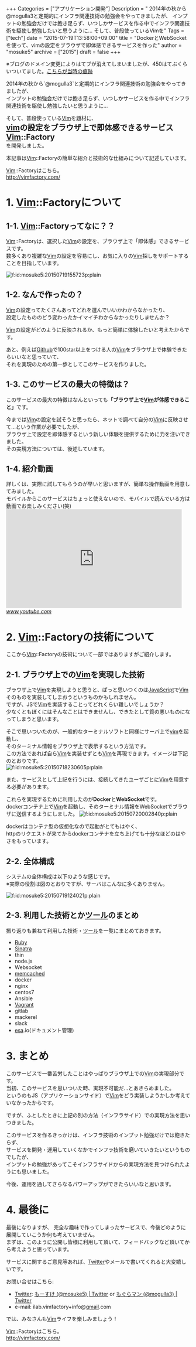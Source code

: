 +++
Categories = ["アプリケーション開発"]
Description = " 2014年の秋から@mogulla3と定期的にインフラ関連技術の勉強会をやってきましたが、 インプットの勉強会だけでは飽き足らず、いつしかサービスを作る中でインフラ関連技術を駆使し勉強したいと思うように…  そして、普段使っているVimを"
Tags = ["tech"]
date = "2015-07-19T13:58:00+09:00"
title = "DockerとWebSocketを使って、vimの設定をブラウザで即体感できるサービスを作った"
author = "mosuke5"
archive = ["2015"]
draft = false
+++

<body>
<p>※ブログのドメイン変更によりはてブが消えてしまいましたが、450はてぶくらいついてました。<a href="http://b.hatena.ne.jp/entry/mosuke5.hateblo.jp/entry/2015/07/19/135844" target="_blank">こちらが当時の痕跡</a></p>
<p>2014年の秋から`@mogulla3`と定期的にインフラ関連技術の勉強会をやってきましたが、<br>
インプットの勉強会だけでは飽き足らず、いつしかサービスを作る中でインフラ関連技術を駆使し勉強したいと思うように…</p>

<p>そして、普段使っている<a class="keyword" href="http://d.hatena.ne.jp/keyword/Vim">Vim</a>を題材に、<br>
<b><span style="font-size: 150%"><a class="keyword" href="http://d.hatena.ne.jp/keyword/vim">vim</a>の設定をブラウザ上で即体感できるサービス <a class="keyword" href="http://d.hatena.ne.jp/keyword/Vim">Vim</a>::Factory</span></b><br>
を開発しました。</p>

<p>本記事は<a class="keyword" href="http://d.hatena.ne.jp/keyword/Vim">Vim</a>::Factoryの簡単な紹介と技術的な仕組みについて記述しています。</p>

<p><a class="keyword" href="http://d.hatena.ne.jp/keyword/Vim">Vim</a>::Factoryはこちら。<br>
<a href="http://vimfactory.com/">http://vimfactory.com/</a></p>

<h1>1. <a class="keyword" href="http://d.hatena.ne.jp/keyword/Vim">Vim</a>::Factoryについて</h1>

<h2>1-1. <a class="keyword" href="http://d.hatena.ne.jp/keyword/Vim">Vim</a>::Factoryってなに？？</h2>

<p><a class="keyword" href="http://d.hatena.ne.jp/keyword/Vim">Vim</a>::Factoryは、選択した<a class="keyword" href="http://d.hatena.ne.jp/keyword/Vim">Vim</a>の設定を、ブラウザ上で「即体感」できるサービスです。<br>
数多くあり複雑な<a class="keyword" href="http://d.hatena.ne.jp/keyword/Vim">Vim</a>の設定を容易にし、お気に入りの<a class="keyword" href="http://d.hatena.ne.jp/keyword/Vim">Vim</a>探しをサポートすることを目指しています。</p>

<p><span itemscope itemtype="http://schema.org/Photograph"><img src="https://cdn-ak.f.st-hatena.com/images/fotolife/m/mosuke5/20150719/20150719155723.png" alt="f:id:mosuke5:20150719155723p:plain" title="f:id:mosuke5:20150719155723p:plain" class="hatena-fotolife" itemprop="image"></span></p>

<h2>1-2. なんで作ったの？</h2>

<p><a class="keyword" href="http://d.hatena.ne.jp/keyword/Vim">Vim</a>の設定ってたくさんあってどれを選んでいいかわからなかったり、<br>
設定したもののどう変わったかイマイチわからなかったりしませんか？</p>

<p><a class="keyword" href="http://d.hatena.ne.jp/keyword/Vim">Vim</a>の設定がどのように反映されるか、もっと簡単に体験したいと考えたからです。</p>

<p>あと、例えば<a class="keyword" href="http://d.hatena.ne.jp/keyword/Github">Github</a>で100star以上をつける人の<a class="keyword" href="http://d.hatena.ne.jp/keyword/Vim">Vim</a>をブラウザ上で体験できたらいいなと思っていて、<br>
それを実現のための第一歩としてこのサービスを作りました。</p>

<h2>1-3. このサービスの最大の特徴は？</h2>

<p>このサービスの最大の特徴はなんといっても<b>「ブラウザ上で<a class="keyword" href="http://d.hatena.ne.jp/keyword/Vim">Vim</a>が体感できること」</b>です。</p>

<p>今までは<a class="keyword" href="http://d.hatena.ne.jp/keyword/Vim">Vim</a>の設定を試そうと思ったら、ネットで調べて自分の<a class="keyword" href="http://d.hatena.ne.jp/keyword/Vim">Vim</a>に反映させて…という作業が必要でしたが、<br>
ブラウザ上で設定を即体感するという新しい体験を提供するために力を注いできました。<br>
その実現方法については、後述しています。</p>

<h2>1-4. 紹介動画</h2>

<p>詳しくは、実際に試してもらうのが早いと思いますが、簡単な操作動画を用意してみました。<br>
モバイルからこのサービスはちょっと使えないので、モバイルで読んでいる方は動画でお楽しみください(笑)<br>
<iframe width="480" height="270" src="https://www.youtube.com/embed/j20agcBcAec?feature=oembed" frameborder="0" allowfullscreen></iframe><cite class="hatena-citation"><a href="https://www.youtube.com/watch?v=j20agcBcAec&amp;feature=youtu.be">www.youtube.com</a></cite></p>

<h1>2. <a class="keyword" href="http://d.hatena.ne.jp/keyword/Vim">Vim</a>::Factoryの技術について</h1>

<p>ここから<a class="keyword" href="http://d.hatena.ne.jp/keyword/Vim">Vim</a>::Factoryの技術について一部ではありますがご紹介します。</p>

<h2>2-1. ブラウザ上での<a class="keyword" href="http://d.hatena.ne.jp/keyword/Vim">Vim</a>を実現した技術</h2>

<p>ブラウザ上で<a class="keyword" href="http://d.hatena.ne.jp/keyword/Vim">Vim</a>を実現しようと思うと、ぱっと思いつくのは<a class="keyword" href="http://d.hatena.ne.jp/keyword/JavaScript">JavaScript</a>で<a class="keyword" href="http://d.hatena.ne.jp/keyword/Vim">Vim</a>そのものを実装してしまおうというものかもしれません。<br>
ですが、JSで<a class="keyword" href="http://d.hatena.ne.jp/keyword/Vim">Vim</a>を実装することってどれくらい難しいでしょうか？<br>
少なくともぼくにはそんなことはできませんし、できたとして質の悪いものになってしまうと思います。</p>

<p>そこで思いついたのが、一般的なターミナルソフトと同様にサーバ上で<a class="keyword" href="http://d.hatena.ne.jp/keyword/vim">vim</a>を起動し、<br>
そのターミナル情報をブラウザ上で表示するという方法です。<br>
この方法であれば自ら<a class="keyword" href="http://d.hatena.ne.jp/keyword/Vim">Vim</a>を実装せずとも<a class="keyword" href="http://d.hatena.ne.jp/keyword/Vim">Vim</a>を再現できます。イメージは下記のとおりです。<br>
<span itemscope itemtype="http://schema.org/Photograph"><img src="https://cdn-ak.f.st-hatena.com/images/fotolife/m/mosuke5/20150718/20150718230605.png" alt="f:id:mosuke5:20150718230605p:plain" title="f:id:mosuke5:20150718230605p:plain" class="hatena-fotolife" itemprop="image"></span></p>

<p>また、サービスとして上記を行うには、接続してきたユーザごとに<a class="keyword" href="http://d.hatena.ne.jp/keyword/Vim">Vim</a>を用意する必要があります。</p>

<p>これらを実現するために利用したのが<b>Docker</b>と<b>WebSocket</b>です。<br>
dockerコンテナ上で<a class="keyword" href="http://d.hatena.ne.jp/keyword/Vim">Vim</a>を起動し、そのターミナル情報をWebSocketでブラウザに送信するようにしました。
<span itemscope itemtype="http://schema.org/Photograph"><img src="https://cdn-ak.f.st-hatena.com/images/fotolife/m/mosuke5/20150720/20150720002840.png" alt="f:id:mosuke5:20150720002840p:plain" title="f:id:mosuke5:20150720002840p:plain" class="hatena-fotolife" itemprop="image"></span></p>

<p>dockerはコンテナ型の仮想化なので起動がとてもはやく、<br>
httpのリクエストが来てからdockerコンテナを立ち上げても十分なほどのはやさをもっています。</p>

<h2>2-2. 全体構成</h2>

<p>システムの全体構成は以下のような感じです。<br>
※実際の役割は図のとおりですが、サーバはこんなに多くありません。</p>

<p><span itemscope itemtype="http://schema.org/Photograph"><img src="https://cdn-ak.f.st-hatena.com/images/fotolife/m/mosuke5/20150719/20150719124021.png" alt="f:id:mosuke5:20150719124021p:plain" title="f:id:mosuke5:20150719124021p:plain" class="hatena-fotolife" itemprop="image"></span></p>

<h2>2-3. 利用した技術とか<a class="keyword" href="http://d.hatena.ne.jp/keyword/%A5%C4%A1%BC%A5%EB">ツール</a>のまとめ</h2>

<p>振り返りも兼ねて利用した技術・<a class="keyword" href="http://d.hatena.ne.jp/keyword/%A5%C4%A1%BC%A5%EB">ツール</a>を一覧にまとめておきます。</p>

<ul>
<li><a class="keyword" href="http://d.hatena.ne.jp/keyword/Ruby">Ruby</a></li>
<li><a class="keyword" href="http://d.hatena.ne.jp/keyword/Sinatra">Sinatra</a></li>
<li>thin</li>
<li>node.js</li>
<li>Websocket</li>
<li><a class="keyword" href="http://d.hatena.ne.jp/keyword/memcached">memcached</a></li>
<li>docker</li>
<li>nginx</li>
<li>centos7</li>
<li>Ansible</li>
<li><a class="keyword" href="http://d.hatena.ne.jp/keyword/Vagrant">Vagrant</a></li>
<li>gitlab</li>
<li>mackerel</li>
<li>slack</li>
<li>
<a class="keyword" href="http://d.hatena.ne.jp/keyword/esa">esa</a>.io(ドキュメント管理)</li>
</ul>


<h1>3. まとめ</h1>

<p>このサービスで一番苦労したことはやっぱりブラウザ上での<a class="keyword" href="http://d.hatena.ne.jp/keyword/Vim">Vim</a>の実現部分です。<br>
当初、このサービスを思いついた時、実現不可能だ…とあきらめました。<br>
というのもJS（アプリケーションサイド）で<a class="keyword" href="http://d.hatena.ne.jp/keyword/Vim">Vim</a>をどう実装しようかしか考えていなかったからです。</p>

<p>ですが、ふとしたときに上記の別の方法（インフラサイド）での実現方法を思いつきました。</p>

<p>このサービスを作るきっかけは、インフラ技術のインプット勉強だけでは飽きたらず、<br>
サービスを開発・運用していくなかでインフラ技術を磨いていきたいというものでしたが、<br>
インプットの勉強があってこそインフラサイドからの実現方法を見つけられたようにも思いました。</p>

<p>今後、運用を通してさらなるパワーアップができたらいいなと思います。</p>

<h1>4. 最後に</h1>

<p>最後になりますが、
完全な趣味で作ってしまったサービスで、今後どのように展開していこうか何も考えていません。<br>
まずは、このように公開し皆様に利用して頂いて、フィードバックなど頂いてから考えようと思っています。</p>

<p>サービスに関するご意見等あれば、<a class="keyword" href="http://d.hatena.ne.jp/keyword/Twitter">Twitter</a>やメールで書いてくれると大変嬉しいです。</p>

<p>お問い合せはこちら:</p>

<ul>
<li>
<a class="keyword" href="http://d.hatena.ne.jp/keyword/Twitter">Twitter</a>: <a href="https://twitter.com/mosuke5">もーすけ (@mosuke5) | Twitter</a> or <a href="https://twitter.com/mogulla3">もぐらマン (@mogulla3) | Twitter</a>
</li>
<li>e-mail: ilab.vimfactory+info@<a class="keyword" href="http://d.hatena.ne.jp/keyword/gmail">gmail</a>.com</li>
</ul>


<p>では、みなさんも<a class="keyword" href="http://d.hatena.ne.jp/keyword/Vim">Vim</a>ライフを楽しみましょう！</p>

<p><a class="keyword" href="http://d.hatena.ne.jp/keyword/Vim">Vim</a>::Factoryはこちら。<br>
<a href="http://vimfactory.com/">http://vimfactory.com/</a></p>

</body>

